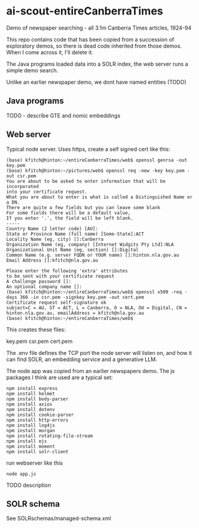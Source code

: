 # ai-scout-entireCanberraTimes

Demo of newspaper searching - all 3.1m Canberra Times articles, 1924-94

This repo contains code that has been copied from a succession of exploratory demos, so there is dead code inherited from those demos. When I come across it, I'll delete it.

The Java programs loaded data into a SOLR index, the web server runs a simple demo search.

Unlike an earlier newspaper demo, we dont have named entities (TODO)

## Java programs

TODO - describe GTE and nomic embeddings

## Web server

Typical node server.  Uses https, create a self signed cert like this:

```
(base) kfitch@hinton:~/entireCanberraTimes/web$ openssl genrsa -out key.pem
(base) kfitch@hinton:~/pictures/web$ openssl req -new -key key.pem -out csr.pem
You are about to be asked to enter information that will be incorporated
into your certificate request.
What you are about to enter is what is called a Distinguished Name or a DN.
There are quite a few fields but you can leave some blank
For some fields there will be a default value,
If you enter '.', the field will be left blank.
-----
Country Name (2 letter code) [AU]:
State or Province Name (full name) [Some-State]:ACT
Locality Name (eg, city) []:Canberra
Organization Name (eg, company) [Internet Widgits Pty Ltd]:NLA
Organizational Unit Name (eg, section) []:Digital
Common Name (e.g. server FQDN or YOUR name) []:hinton.nla.gov.au
Email Address []:kfitch@nla.gov.au

Please enter the following 'extra' attributes
to be sent with your certificate request
A challenge password []:
An optional company name []:
(base) kfitch@hinton:~/entireCanberraTimes/web$ openssl x509 -req -days 360 -in csr.pem -signkey key.pem -out cert.pem
Certificate request self-signature ok
subject=C = AU, ST = ACT, L = Canberra, O = NLA, OU = Digital, CN = hinton.nla.gov.au, emailAddress = kfitch@nla.gov.au
(base) kfitch@hinton:~/entireCanberraTimes/web$
```

This creates these files:

key.pem csr.pem cert.pem

The .env file defines the TCP port the node server will listen on, and how it can find SOLR, an embedding service and a generative LLM.  

The node app was copied from an earlier newspapers demo.  The js packages I think are used are a typical set:

```
npm install express
npm install helmet
npm install body-parser
npm install axios
npm install dotenv
npm install cookie-parser
npm install http-errors
npm install log4js
npm install morgan
npm install rotating-file-stream
npm install ejs
npm install moment
npm install solr-client
```

run webserver like this

`node app.js`

TODO description


## SOLR schema

See SOLRschemas/managed-schema.xml


